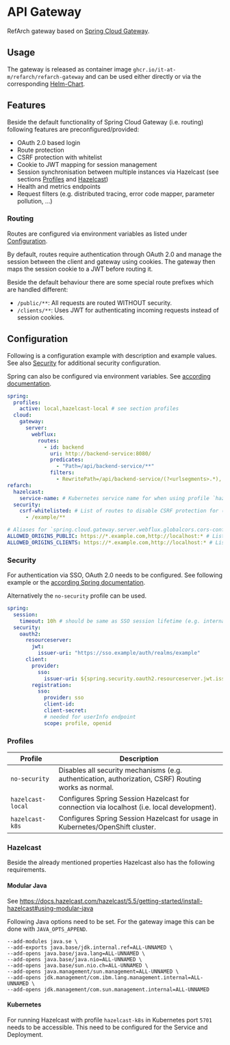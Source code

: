 # API Gateway

RefArch gateway based on [Spring Cloud Gateway](https://spring.io/projects/spring-cloud-gateway).

## Usage

The gateway is released as container image `ghcr.io/it-at-m/refarch/refarch-gateway` and can be used either directly or
via the corresponding [Helm-Chart](https://github.com/it-at-m/helm-charts/tree/main/charts/refarch-gateway).

## Features

Beside the default functionality of Spring Cloud Gateway (i.e. routing) following features are preconfigured/provided:

- OAuth 2.0 based login
- Route protection
- CSRF protection with whitelist
- Cookie to JWT mapping for session management
- Session synchronisation between multiple instances via Hazelcast (see sections [Profiles](#profiles) and [Hazelcast](#hazelcast))
- Health and metrics endpoints
- Request filters (e.g. distributed tracing, error code mapper, parameter pollution, ...)

### Routing

Routes are configured via environment variables as listed under [Configuration](#configuration).

By default, routes require authentication through OAuth 2.0 and manage the session between the client and gateway using
cookies.
The gateway then maps the session cookie to a JWT before routing it.

Beside the default behaviour there are some special route prefixes which are handled different:

- `/public/**`: All requests are routed WITHOUT security.
- `/clients/**`: Uses JWT for authenticating incoming requests instead of session cookies.

## Configuration

Following is a configuration example with description and example values. See also [Security](#security) for additional security configuration.

Spring can also be configured via environment variables. See [according documentation](https://docs.spring.io/spring-boot/reference/features/external-config.html#features.external-config.typesafe-configuration-properties.relaxed-binding.environment-variables).

```yaml
spring:
  profiles:
    active: local,hazelcast-local # see section profiles
  cloud:
    gateway:
      server:
        webflux:
          routes:
            - id: backend
              uri: http://backend-service:8080/
              predicates:
                - "Path=/api/backend-service/**"
              filters:
                - RewritePath=/api/backend-service/(?<urlsegments>.*), /$\{urlsegments}
refarch:
  hazelcast:
    service-name: # Kubernetes service name for when using profile `hazelcast-k8s`
  security:
    csrf-whitelisted: # List of routes to disable CSRF protection for (optional)
      - /example/**

# Aliases for `spring.cloud.gateway.server.webflux.globalcors.cors-configurations` to allow configuration via environment variables, as the used glob patterns can't be used there
ALLOWED_ORIGINS_PUBLIC: https://*.example.com,http://localhost:* # List of URIs allowed as origin for public routes (optional)
ALLOWED_ORIGINS_CLIENTS: https://*.example.com,http://localhost:* # List of URIs allowed as origin for client routes (optional)
```

### Security

For authentication via SSO, OAuth 2.0 needs to be configured.
See following example or the [according Spring documentation](https://docs.spring.io/spring-security/reference/servlet/oauth2/index.html).

Alternatively the `no-security` profile can be used.

```yaml
spring:
  session:
    timeout: 10h # should be same as SSO session lifetime (e.g. internally 10h); default: 30m
  security:
    oauth2:
      resourceserver:
        jwt:
          issuer-uri: "https://sso.example/auth/realms/example"
      client:
        provider:
          sso:
            issuer-uri: ${spring.security.oauth2.resourceserver.jwt.issuer-uri}
        registration:
          sso:
            provider: sso
            client-id:
            client-secret:
            # needed for userInfo endpoint
            scope: profile, openid
```

### Profiles

| Profile           | Description                                                                                          |
| ----------------- | ---------------------------------------------------------------------------------------------------- |
| `no-security`     | Disables all security mechanisms (e.g. authentication, authorization, CSRF) Routing works as normal. |
| `hazelcast-local` | Configures Spring Session Hazelcast for connection via localhost (i.e. local development).           |
| `hazelcast-k8s`   | Configures Spring Session Hazelcast for usage in Kubernetes/OpenShift cluster.                       |

### Hazelcast

Beside the already mentioned properties Hazelcast also has the following requirements.

#### Modular Java

See <https://docs.hazelcast.com/hazelcast/5.5/getting-started/install-hazelcast#using-modular-java>

Following Java options need to be set.
For the gateway image this can be done with `JAVA_OPTS_APPEND`.

```text
--add-modules java.se \
--add-exports java.base/jdk.internal.ref=ALL-UNNAMED \
--add-opens java.base/java.lang=ALL-UNNAMED \
--add-opens java.base/java.nio=ALL-UNNAMED \
--add-opens java.base/sun.nio.ch=ALL-UNNAMED \
--add-opens java.management/sun.management=ALL-UNNAMED \
--add-opens jdk.management/com.ibm.lang.management.internal=ALL-UNNAMED \
--add-opens jdk.management/com.sun.management.internal=ALL-UNNAMED
```

#### Kubernetes

For running Hazelcast with profile `hazelcast-k8s` in Kubernetes port `5701` needs to be accessible.
This need to be configured for the Service and Deployment.
